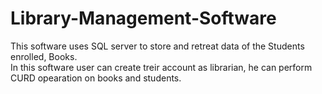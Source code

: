 # Library-Management-Software
This software uses SQL server to store and retreat data of the Students enrolled, Books. <br/>
In this software user can create treir account as librarian, he can perform CURD opearation on books and students.
